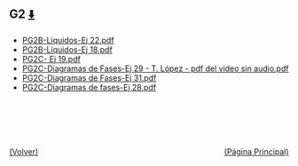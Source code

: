 
<html>
<body>
<h2>G2 <a href="https://downgit.github.io/#/home?url=https://github.com/Apuntes-FIUBA/Apuntes-Electronica/tree/main/83 - Química/8301 - Quimica/Guias de Problemas/Problemas Resueltos/G2" style="font-size:20px">  ⬇️ </a></h2>
<ul>
    <li><a href="PG2B-Liquidos-Ej 22.pdf">PG2B-Liquidos-Ej 22.pdf</a></li>
    <li><a href="PG2B-Líquidos-Ej 18.pdf">PG2B-Líquidos-Ej 18.pdf</a></li>
    <li><a href="PG2C- Ej 19.pdf">PG2C- Ej 19.pdf</a></li>
    <li><a href="PG2C-Diagramas de Fases-Ej 29 - T. López - pdf del video sin audio.pdf">PG2C-Diagramas de Fases-Ej 29 - T. López - pdf del video sin audio.pdf</a></li>
    <li><a href="PG2C-Diagramas de Fases-Ej 31.pdf">PG2C-Diagramas de Fases-Ej 31.pdf</a></li>
    <li><a href="PG2C-Diagramas de fases-Ej 28.pdf">PG2C-Diagramas de fases-Ej 28.pdf</a></li>
</ul>
</body>
</html>











<br><br><br><br><br><a href="../" style="float: left">(Volver)</a> <a href="https://apuntes-fiuba.github.io/Apuntes-Electronica" style="float: right">(Página Principal)</a>
